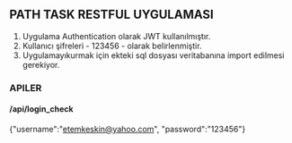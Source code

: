 ## PATH TASK RESTFUL UYGULAMASI

1. Uygulama Authentication olarak JWT kullanılmıştır.
2. Kullanıcı şifreleri - 123456 - olarak belirlenmiştir.
3. Uygulamayıkurmak için ekteki sql dosyası veritabanına import edilmesi gerekiyor.

### APILER

#### /api/login_check

{"username":"etemkeskin@yahoo.com", "password":"123456"}